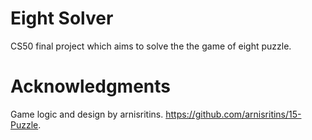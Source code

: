 # Eight Solver
CS50 final project which aims to solve the the game of eight puzzle.

# Acknowledgments
Game logic and design by arnisritins. 
  https://github.com/arnisritins/15-Puzzle.
